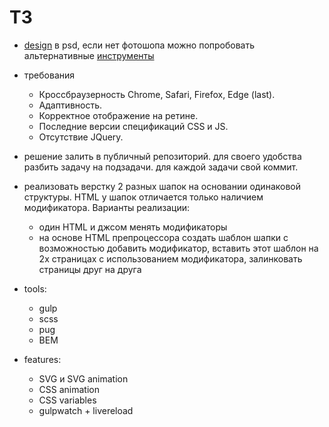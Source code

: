 # ТЗ

- [design](https://drive.google.com/drive/folders/1XJAYwLzp9am4u9ZCiofpPx_WOzF0mIoA) в psd, если нет фотошопа можно попробовать альтернативные [инструменты](https://www.photopea.com/)

- требования
  - Кроссбраузерность Chrome, Safari, Firefox, Edge (last).
  - Адаптивность.
  - Корректное отображение на ретине.
  - Последние версии спецификаций CSS и JS.
  - Отсутствие JQuery.
  
- решение залить в публичный репозиторий. для своего удобства разбить задачу на подзадачи. для каждой задачи свой коммит.

- реализовать верстку 2 разных шапок на основании одинаковой структуры. HTML у шапок отличается только наличием модификатора. Варианты реализации:
  - один HTML и джсом менять модификаторы
  - на основе HTML препроцессора создать шаблон шапки с возможностью добавить модификатор, вставить этот шаблон на 2х страницах с использованием модификатора, залинковать страницы друг на друга

- tools:
  - gulp
  - scss
  - pug
  - BEM
  
- features:
  - SVG и SVG animation
  - CSS animation
  - CSS variables
  - gulpwatch + livereload
